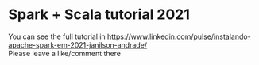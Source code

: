 # Spark + Scala tutorial 2021

You can see the full tutorial in https://www.linkedin.com/pulse/instalando-apache-spark-em-2021-janilson-andrade/
</br> Please leave a like/comment there
